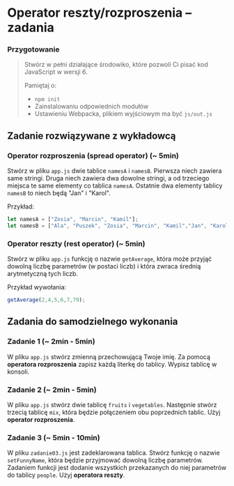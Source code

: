 # Operator reszty/rozproszenia &ndash; zadania

### Przygotowanie

> Stwórz w pełni działające środowiko, które pozwoli Ci pisać kod JavaScript w wersji 6.
>
> Pamiętaj o:
> - ```npm init```
> - Zainstalowaniu odpowiednich modułów
> - Ustawieniu Webpacka, plikiem  wyjściowym  ma być `js/out.js`

## Zadanie rozwiązywane z wykładowcą

### Operator rozproszenia (spread operator) (~ 5min)

Stwórz w pliku ```app.js``` dwie tablice ```namesA``` i ```namesB```. Pierwsza niech zawiera same stringi.
Druga niech zawiera dwa dowolne stringi, a od trzeciego miejsca te same elementy co tablica ```namesA```. Ostatnie dwa elementy tablicy ```namesB``` to niech będą "Jan" i  "Karol".

Przykład:

```JavaScript
let namesA = ["Zosia", "Marcin", "Kamil"];
let namesB = ["Ala", "Puszek", "Zosia", "Marcin", "Kamil","Jan", "Karol" ];
```

### Operator reszty (rest operator) (~ 5min)

Stwórz w pliku ```app.js``` funkcję o nazwie ```getAverage```, która może przyjąć dowolną liczbę parametrów (w postaci liczb) i która zwraca średnią arytmetyczną tych liczb.

Przykład wywołania:

```JavaScript
getAverage(2,4,5,6,7,79);
```

## Zadania do samodzielnego wykonania

### Zadanie 1 (~ 2min - 5min)

W pliku ```app.js``` stwórz zmienną przechowującą Twoje imię. Za pomocą **operatora rozproszenia** zapisz każdą literkę do tablicy.
Wypisz tablicę w konsoli.

### Zadanie 2 (~ 2min - 5min)

W pliku ```app.js``` stwórz dwie tablicę ```fruits``` i ```vegetables```. Następnie stwórz trzecią tablicę ```mix```, która będzie połączeniem obu poprzednich tablic. Użyj **operator rozproszenia**.

### Zadanie 3 (~ 5min - 10min)

W pliku ```zadanie03.js``` jest zadeklarowana tablica. Stwórz funkcję o nazwie ```setFunnyName```, która będzie przyjmować dowolną liczbę parametrów. Zadaniem funkcji jest dodanie wszystkich przekazanych do niej parametrów do tablicy ```people```. Użyj **operatora reszty**.
